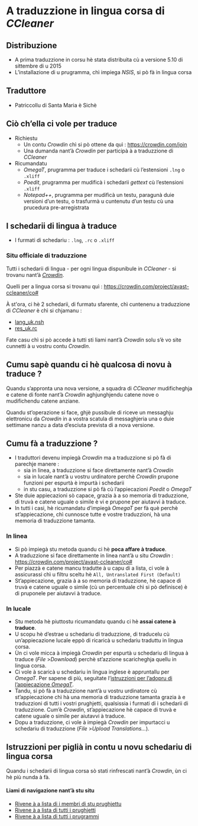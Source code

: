 # A traduzzione in lingua corsa di _CCleaner_

## Distribuzione
- A prima traduzzione in corsu hè stata distribuita cù a versione 5.10 di sittembre di u 2015
- L’installazione di u prugramma, chì impiega _NSIS_, si pò fà in lingua corsa

## Traduttore
- Patriccollu di Santa Maria è Sichè

## Ciò ch’ella ci vole per traduce
- Richiestu
  - Un contu _Crowdin_ chì si pò ottene da quì : https://crowdin.com/join
  - Una dumanda nant’à _Crowdin_ per participà à a traduzzione di _CCleaner_
- Ricumandatu
  - _OmegaT_, prugramma per traduce i schedarii cù l’estensioni `.lng` o `.xliff`
  - _Poedit_, prugramma per mudificà i schedarii _gettext_ cù l’estensioni `.xliff`
  - _Notepad++_, prugramma per mudificà un testu, paragunà duie versioni d’un testu, o trasfurmà u cuntenutu d’un testu cù una prucedura pre-arregistrata

## I schedarii di lingua à traduce

- I furmati di schedariu : `.lng`, `.rc` o `.xliff`

### Situ officiale di traduzzione

Tutti i schedarii di lingua - per ogni lingua dispunibule in _CCleaner_ - si trovanu nant’à [_Crowdin_](https://crowdin.com/project/avast-ccleaner).

Quelli per a lingua corsa si trovanu quì : https://crowdin.com/project/avast-ccleaner/co#

À st'ora, ci hè 2 schedarii, di furmatu sfarente, chì cuntenenu a traduzzione di _CCleaner_ è chì si chjamanu :
- [lang_uk.nsh](https://crowdin.com/translate/avast-ccleaner/1613/en-co)
- [res_uk.rc](https://crowdin.com/translate/avast-ccleaner/3434/en-co)

Fate casu chì si pò accede à tutti sti liami nant’à _Crowdin_ solu s’è vo site cunnetti à u vostru contu _Crowdin_.

## Cumu sapè quandu ci hè qualcosa di novu à traduce ?

Quandu s’appronta una nova versione, a squadra di _CCleaner_ mudificheghja e catene di fonte nant’à _Crowdin_ aghjunghjendu catene nove o mudifichendu catene anziane.  

Quandu st’operazione si face, ghjè pussibule di riceve un messaghju elettronicu da _Crowdin_ in a vostra scatula di messaghjeria una o duie settimane nanzu a data d’esciuta prevista di a nova versione.  

## Cumu fà a traduzzione ?

- I traduttori devenu impiegà _Crowdin_ ma a traduzzione si pò fà di parechje manere :
  - sia in linea, a traduzzione si face direttamente nant’à _Crowdin_
  - sia in lucale nant’à u vostru urdinatore perchè _Crowdin_ prupone funzioni per espurtà è impurtà i schedarii
  - in stu casu, a traduzzione si pò fà cù l’appiecazioni _Poedit_ o _OmegaT_
- Ste duie appiecazioni sò capace, grazia à a so memoria di traduzzione, di truvà e catene uguale o simile è vi e prupone per aiutavvi à traduce.
- In tutti i casi, hè ricumandatu d’impiegà _OmegaT_ per fà què perchè st’appiecazione, chì cunnosce tutte e vostre traduzzioni, hà una memoria di traduzzione tamanta.

### In linea
- Si pò impiegà stu metoda quandu ci hè __poca affare à traduce__.
- A traduzzione si face direttamente in linea nant’à u situ _Crowdin_ :  
  https://crowdin.com/project/avast-ccleaner/co#
- Per piazzà e catene mancu tradutte à u capu di a lista, ci vole à assicurassi chì u filtru sceltu hè `All, Untranslated First (Default)`
- St’appiecazione, grazia à a so memoria di traduzzione, hè capace di truvà e catene uguale o simile (cù un percentuale chì si pò definisce) è di pruponele per aiutavvi à traduce.

### In lucale
- Stu metoda hè piuttostu ricumandatu quandu ci hè __assai catene à traduce__.
- U scopu hè d’estrae u schedariu di traduzzione, di traducelu cù un’appiecazione lucale eppò di ricaricà u schedariu traduttu in lingua corsa.
- Ùn ci vole micca à impiegà _Crowdin_ per espurtà u schedariu di lingua à traduce (_File_ >_Download_) perchè st’azzione scaricheghja quellu in lingua corsa.
- Ci vole à scaricà u schedariu in lingua inglese è appruntallu per _OmegaT_. Per sapene di più, seguitate l’[istruzzioni per l’adopru di l’appiecazione _OmegaT_](OmegaT.md).
- Tandu, si pò fà a traduzzione nant’à u vostru urdinatore cù st’appiecazione chì hà una memoria di traduzzione tamanta grazia à e traduzzioni di tutti i vostri prughjetti, qualsissia i furmati di i schedarii di traduzzione. Cum’è _Crowdin_, st’appiecazione hè capace di truvà e catene uguale o simile per aiutavvi à traduce.
- Dopu a traduzzione, ci vole à impiegà _Crowdin_ per impurtacci u schedariu di traduzzione (_File_ >_Upload Translations…_).

## Istruzzioni per piglià in contu u novu schedariu di lingua corsa

Quandu i schedarii di lingua corsa sò stati rinfrescati nant’à _Crowdin_, ùn ci hè più nunda à fà.

#### Liami di navigazione nant’à stu situ
- [Rivene à a lista di i membri di stu prughjettu](./)
- [Rivene à a lista di tutti i prughjetti](../)
- [Rivene à a lista di tutti i prugrammi](../../../../#readme)
